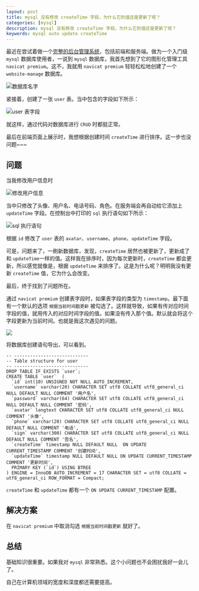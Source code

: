 ```yaml
---
layout: post
title: mysql 没有修改 createTime 字段，为什么它的值还是更新了呢？
categories: [mysql]
description: mysql 没有修改 createTime 字段，为什么它的值还是更新了呢？
keywords: mysql auto update createTime
---
```


最近在尝试着做一个[完整的后台管理系统](https://mp.weixin.qq.com/s/hs0-QTttgQDNX8yt1oyYbA)，包括前端和服务端。做为一个入门级 `mysql` 数据库使用者，一说到 `mysql` 数据库，我首先想到了它的图形化管理工具 `navicat premium`。这不，我就用 `navicat premium` 轻轻松松地创建了一个 `website-manage` 数据库。

![数据库名字](https://gitee.com/xiangming25/picture/raw/master/2021-10-13/1634121468120-image.png)

紧接着，创建了一张 `user` 表。当中包含的字段如下所示：

![user 表字段](https://gitee.com/xiangming25/picture/raw/master/2021-9-26/1632650192248-image.png)

就这样，通过代码对数据库进行 `CRUD` 时都挺正常。

最后在前端页面上展示时，我想根据创建时间 `createTime` 进行排序。这一步也没问题~~~

## 问题

当我修改用户信息时

![修改用户信息](https://gitee.com/xiangming25/picture/raw/master/2021-10-13/1634121753578-image.png)

当中只修改了头像、用户名、电话号码、角色。在服务端会再自动给它添加上 `updateTime` 字段。在控制台中打印的 `sql` 执行语句如下所示：

![sql 执行语句](https://gitee.com/xiangming25/picture/raw/master/2021-10-13/1634121937924-image.png)

根据 `id` 修改了 `user` 表的 `avatar`、`username`、`phone`、`updateTime` 字段。

可是，问题来了，一刷新数据库，发现，`createTime` 居然也被更新了，更新成了和 `updateTime`一样的值。这样我在排序时，因为每次更新时，`createTime` 都会更新，所以感觉就像是，根据 `updateTime` 来排序了。这是为什么呢？明明我没有更新 `createTime` 值，它为什么会改变。

最后，终于找到了问题所在。

通过 `navicat premium` 创建表字段时，如果表字段的类型为 `timestamp`。最下面有一个默认的选项 `根据当前时间戳更新` 被勾选了。这样就导致，如果有传对应时间字段的值，就用传入的对应时间字段的值。如果没有传入那个值。默认就会将这个字段更新为当前时间。也就是我这次遇见的问题。

![](https://gitee.com/xiangming25/picture/raw/master/2021-10-13/1634122367097-image.png)

将数据库创建语句导出，可以看到。

```
-- ----------------------------
-- Table structure for user
-- ----------------------------
DROP TABLE IF EXISTS `user`;
CREATE TABLE `user`  (
  `id` int(10) UNSIGNED NOT NULL AUTO_INCREMENT,
  `username` varchar(20) CHARACTER SET utf8 COLLATE utf8_general_ci NULL DEFAULT NULL COMMENT '用户名',
  `password` varchar(64) CHARACTER SET utf8 COLLATE utf8_general_ci NULL DEFAULT NULL COMMENT '密码',
  `avatar` longtext CHARACTER SET utf8 COLLATE utf8_general_ci NULL COMMENT '头像',
  `phone` varchar(20) CHARACTER SET utf8 COLLATE utf8_general_ci NULL DEFAULT NULL COMMENT '电话',
  `sign` varchar(300) CHARACTER SET utf8 COLLATE utf8_general_ci NULL DEFAULT NULL COMMENT '签名',
  `createTime` timestamp NULL DEFAULT NULL  ON UPDATE CURRENT_TIMESTAMP COMMENT '创建时间',
  `updateTime` timestamp NULL DEFAULT NULL ON UPDATE CURRENT_TIMESTAMP COMMENT '更新时间',
  PRIMARY KEY (`id`) USING BTREE
) ENGINE = InnoDB AUTO_INCREMENT = 17 CHARACTER SET = utf8 COLLATE = utf8_general_ci ROW_FORMAT = Compact;
```

`createTime` 和 `updateTime` 都有一个 `ON UPDATE CURRENT_TIMESTAMP` 配置。

## 解决方案

在 `navicat premium` 中取消勾选 `根据当前时间戳更新` 就好了。

## 总结

基础知识很重要。如果我对 `mysql` 非常熟悉。这个小问题也不会困扰我好一会儿了。

自己在计算机领域的宽度和深度都还需要提高。